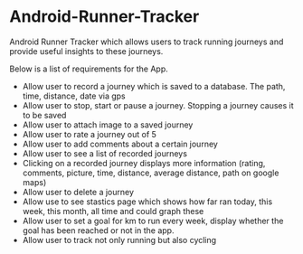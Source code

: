 # Android-Runner-Tracker
Android Runner Tracker which allows users to track running journeys and provide useful insights to these journeys.

Below is a list of requirements for the App.
- Allow user to record a journey which is saved to a database. The path, time, distance, date via gps
- Allow user to stop, start or pause a journey. Stopping a journey causes it to be saved
- Allow user to attach image to a saved journey
- Allow user to rate a journey out of 5
- Allow user to add comments about a certain journey
- Allow user to see a list of recorded journeys
- Clicking on a recorded journey displays more information (rating, comments, picture, time, distance, average distance, path on google maps)
- Allow user to delete a journey
- Allow use to see stastics page which shows how far ran today, this week, this month, all time and could graph these
- Allow user to set a goal for km to run every week, display whether the goal has been reached or not in the app.
- Allow user to track not only running but also cycling
